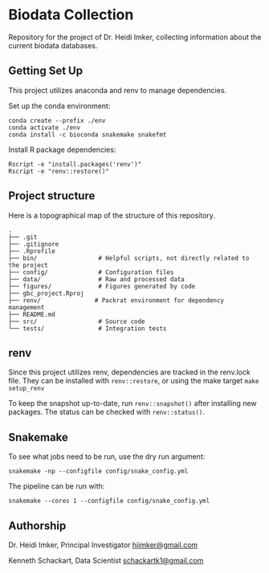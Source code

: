 # Biodata Collection

Repository for the project of Dr. Heidi Imker, collecting information about the current biodata databases.

## Getting Set Up

This project utilizes anaconda and renv to manage dependencies.

Set up the conda environment:

```
conda create --prefix ./env
conda activate ./env
conda install -c bioconda snakemake snakefmt
```

Install R package dependencies:

```
Rscript -e "install.packages('renv')"
Rscript -e "renv::restore()"
```

## Project structure

Here is a topographical map of the structure of this repository.

```
.
├── .git
├── .gitignore
├── .Rprofile
├── bin/                 # Helpful scripts, not directly related to the project
├── config/              # Configuration files
├── data/                # Raw and processed data
├── figures/             # Figures generated by code
├── gbc_project.Rproj
├── renv/               # Packrat environment for dependency management
├── README.md
├── src/                 # Source code
└── tests/               # Integration tests
```

## renv

Since this project utilizes renv, dependencies are tracked in the renv.lock file. They can be installed with `renv::restore`, or using the make target `make setup_renv`

To keep the snapshot up-to-date, run `renv::snapshot()` after installing new packages. The status can be checked with `renv::status()`.

## Snakemake

To see what jobs need to be run, use the dry run argument:

```
snakemake -np --configfile config/snake_config.yml
```

The pipeline can be run with:

```
snakemake --cores 1 --configfile config/snake_config.yml
```


## Authorship

Dr. Heidi Imker, Principal Investigator <hjimker@gmail.com>

Kenneth Schackart, Data Scientist <schackartk1@gmail.com>

